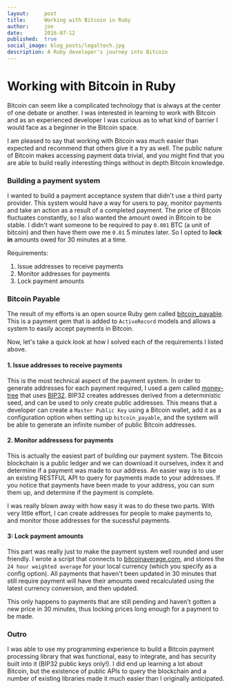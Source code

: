 ```yaml
---
layout:     post
title:      Working with Bitcoin in Ruby
author:     jon
date:       2016-07-12
published:  true
social_image: blog_posts/legaltech.jpg
description: A Ruby developer's journey into Bitcoin
---
```


# Working with Bitcoin in Ruby

Bitcoin can seem like a complicated technology that is always at the center of one debate or another.
I was interested in learning to work with Bitcoin and as an experienced developer I was curious as to what kind of barrier I would face as a beginner in the Bitcoin space.

<!--more-->

I am pleased to say that working with Bitcoin was much easier than expected and recommend that others give it a try as well.
The public nature of Bitcoin makes accessing payment data trivial, and you might find that you are able to build really interesting things without in depth Bitcoin knowledge.

### Building a payment system

I wanted to build a payment acceptance system that didn't use a third party provider.
This system would have a way for users to pay, monitor payments and take an action as a result of a completed payment.
The price of Bitcoin fluctuates constantly, so I also wanted the amount owed in Bitcoin to be stable.
I didn't want someone to be required to pay `0.001` BTC (a unit of bitcoin) and then have them owe me `0.01` 5 minutes later.  So I opted to **lock in** amounts owed for 30 minutes at a time.

Requirements:

1. Issue addresses to receive payments
2. Monitor addresses for payments
3. Lock payment amounts

### Bitcoin Payable

The result of my efforts is an open source Ruby gem called [bitcoin_payable](https://github.com/Sailias/bitcoin_payable).
This is a payment gem that is added to `ActiveRecord` models and allows a system to easily accept payments in Bitcoin.

Now, let's take a quick look at how I solved each of the requirements I listed above.

#### 1. Issue addresses to receive payments

This is the most technical aspect of the payment system.
In order to generate addresses for each payment required, I used a gem called [money-tree](https://github.com/GemHQ/money-tree) that uses [BIP32](https://github.com/bitcoin/bips/blob/master/bip-0032.mediawiki).
BIP32 creates addresses derived from a deterministic seed, and can be used to only create public addresses.
This means that a developer can create a `Master Public Key` using a Bitcoin wallet, add it as a configuration option when setting up `bitcoin_payable`, and the system will be able to generate an infinite number of public Bitcoin addresses.

#### 2. Monitor addressess for payments

This is actually the easiest part of building our payment system.  The Bitcoin blockchain is a public ledger and we can download it ourselves, index it and determine if a payment was made to our address.
An easier way is to use an existing RESTFUL API to query for payments made to your addresses.  If you notice that payments have been made to your address, you can sum them up, and determine if the payment is complete.

I was really blown away with how easy it was to do these two parts.  With very little effort, I can create addresses for people to make payments to, and monitor those addresses for the sucessful payments.

#### 3: Lock payment amounts 

This part was really just to make the payment system well rounded and user friendly.
I wrote a script that connects to [bitcoinaverage.com](https://api.bitcoinaverage.com), and stores the `24 hour weighted average` for your local currency (which you specify as a config option).
All payments that haven't been updated in 30 minutes that still require payment will have their amounts owed recalculated using the latest currency conversion, and then updated.

This only happens to payments that are still pending and haven't gotten a new price in 30 minutes, thus locking prices long enough for a payment to be made.

### Outro

I was able to use my programming experience to build a Bitcoin payment processing library that was functional, easy to integrate, and has security built into it (BIP32 public keys only!).
I did end up learning a lot about Bitcoin, but the existence of public APIs to query the blockchain and a number of existing libraries made it much easier than I originally anticipated.

